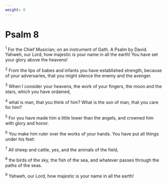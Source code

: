```yaml
---
weight: 8
---
```


# Psalm 8

<sup>1</sup> For the Chief Musician; on an instrument of Gath. A Psalm by David. Yahweh, our Lord, how majestic is your name in all the earth! You have set your glory above the heavens! 

<sup>2</sup> From the lips of babes and infants you have established strength, because of your adversaries, that you might silence the enemy and the avenger. 

<sup>3</sup> When I consider your heavens, the work of your fingers, the moon and the stars, which you have ordained, 

<sup>4</sup> what is man, that you think of him? What is the son of man, that you care for him? 

<sup>5</sup> For you have made him a little lower than the angels, and crowned him with glory and honor. 

<sup>6</sup> You make him ruler over the works of your hands. You have put all things under his feet: 

<sup>7</sup> All sheep and cattle, yes, and the animals of the field, 

<sup>8</sup> the birds of the sky, the fish of the sea, and whatever passes through the paths of the seas. 

<sup>9</sup> Yahweh, our Lord, how majestic is your name in all the earth! 


